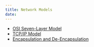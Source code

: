 ```yaml
---
title: Network Models
date:
---
```


* [OSI Seven-Layer Model](20201006074200-osi-7-layer.md)
* [TCP/IP Model](20201006074410-tcp-ip-model.md)
* [Encapsulation and De-Encapsulation](20201011170343-encapsulation-deencapsulation.md)
